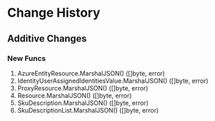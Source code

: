 # Change History

## Additive Changes

### New Funcs

1. AzureEntityResource.MarshalJSON() ([]byte, error)
1. IdentityUserAssignedIdentitiesValue.MarshalJSON() ([]byte, error)
1. ProxyResource.MarshalJSON() ([]byte, error)
1. Resource.MarshalJSON() ([]byte, error)
1. SkuDescription.MarshalJSON() ([]byte, error)
1. SkuDescriptionList.MarshalJSON() ([]byte, error)

